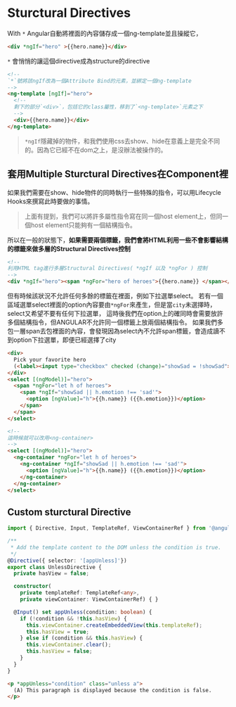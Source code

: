 # Sturctural Directives

With `*` Angular自動將裡面的內容儲存成一個ng-template並且操縱它，
```html
<div *ngIf="hero" >{{hero.name}}</div>
```
`*` 會悄悄的讓這個directive成為structure的directive
```html
<!--
`*`號將該ngIf改為一個Attribute Bind的元素，並綁定一個ng-template
-->
<ng-template [ngIf]="hero">
  <!-- 
  剩下的部分`<div>`，包括它的class屬性，移到了`<ng-template>`元素之下 
  -->
  <div>{{hero.name}}</div>
</ng-template>
```



> `*ngIf`隱藏掉的物件，和我們使用css去show、hide在意義上是完全不同的。因為它已經不在dom之上，是沒辦法被操作的。

## 套用Multiple Sturctural Directives在Component裡

如果我們需要在show、hide物件的同時執行一些特殊的指令，可以用Lifecycle Hooks來撰寫此時要做的事情。 

> 上面有提到，我們可以將許多屬性指令寫在同一個host element上，但同一個host element只能夠有一個結構指令。 

所以在一般的狀態下，**如果需要兩個標籤，我們會將HTML利用一些不會影響結構的標籤來做多層的Structural Directives控制**  
```html
<!-- 
利用HTML tag進行多層Structural Directives( *ngIf 以及 *ngFor ) 控制
-->
<div *ngIf="hero"><span *ngFor="hero of heroes">{{hero.name}} </span></div>
```

但有時候該狀況不允許任何多餘的標籤在裡面，例如下拉選單select。
若有一個區域選單select裡面的option內容要由`*ngFor`來產生，但是當`city`未選擇時，select又希望不要有任何下拉選單，
這時後我們在option上的確同時會需要放許多個結構指令，但ANGULAR不允許同一個標籤上放兩個結構指令。
如果我們多包一層span去包裡面的內容，會發現因為select內不允許span標籤，會造成讀不到option下拉選單，即便已經選擇了city
```html 
<div>
  Pick your favorite hero
  (<label><input type="checkbox" checked (change)="showSad = !showSad">show sad</label>)
</div>
<select [(ngModel)]="hero">
  <span *ngFor="let h of heroes">
    <span *ngIf="showSad || h.emotion !== 'sad'">
      <option [ngValue]="h">{{h.name}} ({{h.emotion}})</option>
    </span>
  </span>
</select>

<!-- 
這時候就可以改用<ng-container>
-->
<select [(ngModel)]="hero">
  <ng-container *ngFor="let h of heroes">
    <ng-container *ngIf="showSad || h.emotion !== 'sad'">
      <option [ngValue]="h">{{h.name}} ({{h.emotion}})</option>
    </ng-container>
  </ng-container>
</select>
```

## Custom sturctural Directive

```typescript
import { Directive, Input, TemplateRef, ViewContainerRef } from '@angular/core';

/**
 * Add the template content to the DOM unless the condition is true.
 */
@Directive({ selector: '[appUnless]'})
export class UnlessDirective {
  private hasView = false;

  constructor(
    private templateRef: TemplateRef<any>,
    private viewContainer: ViewContainerRef) { }

  @Input() set appUnless(condition: boolean) {
    if (!condition && !this.hasView) {
      this.viewContainer.createEmbeddedView(this.templateRef);
      this.hasView = true;
    } else if (condition && this.hasView) {
      this.viewContainer.clear();
      this.hasView = false;
    }
  }
}
```

```html
<p *appUnless="condition" class="unless a">
  (A) This paragraph is displayed because the condition is false.
</p>
```
